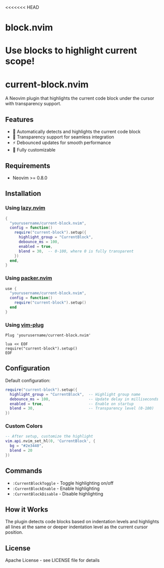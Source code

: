 <<<<<<< HEAD
# block.nvim
Use blocks to highlight current scope! 
=======
# current-block.nvim

A Neovim plugin that highlights the current code block under the cursor with transparency support.

## Features

- 🎯 Automatically detects and highlights the current code block
- 🎨 Transparency support for seamless integration
- ⚡ Debounced updates for smooth performance
- 🔧 Fully customizable

## Requirements

- Neovim >= 0.8.0

## Installation

### Using [lazy.nvim](https://github.com/folke/lazy.nvim)
```lua
{
  "yourusername/current-block.nvim",
  config = function()
    require("current-block").setup({
      highlight_group = "CurrentBlock",
      debounce_ms = 100,
      enabled = true,
      blend = 30,  -- 0-100, where 0 is fully transparent
    })
  end,
}
```

### Using [packer.nvim](https://github.com/wbthomason/packer.nvim)
```lua
use {
  "yourusername/current-block.nvim",
  config = function()
    require("current-block").setup()
  end
}
```

### Using [vim-plug](https://github.com/junegunn/vim-plug)
```vim
Plug 'yourusername/current-block.nvim'

lua << EOF
require("current-block").setup()
EOF
```

## Configuration

Default configuration:
```lua
require("current-block").setup({
  highlight_group = "CurrentBlock",  -- Highlight group name
  debounce_ms = 100,                 -- Update delay in milliseconds
  enabled = true,                    -- Enable on startup
  blend = 30,                        -- Transparency level (0-100)
})
```

### Custom Colors
```lua
-- After setup, customize the highlight
vim.api.nvim_set_hl(0, 'CurrentBlock', { 
  bg = "#2e3440", 
  blend = 20 
})
```

## Commands

- `:CurrentBlockToggle` - Toggle highlighting on/off
- `:CurrentBlockEnable` - Enable highlighting
- `:CurrentBlockDisable` - Disable highlighting

## How it Works

The plugin detects code blocks based on indentation levels and highlights all lines at the same or deeper indentation level as the current cursor position.

## License

Apache License - see LICENSE file for details
